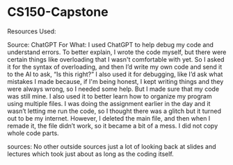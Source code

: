 # CS150-Capstone

Resources Used:

Source: ChatGPT
For What: I used ChatGPT to help debug my code and understand errors. To better explain, I wrote the code myself, but there were certain things like overloading that I wasn't comfortable with yet. So I asked it for the syntax of overloading, and then I’d write my own code and send it to the AI to ask, “Is this right?” I also used it for debugging, like I’d ask what mistakes I made because, if I'm being honest, I kept writing things and they were always wrong, so I needed some help. But I made sure that my code was still mine. I also used it to better learn how to organize my program using multiple files. I was doing the assignment earlier in the day and it wasn’t letting me run the code, so I thought there was a glitch but it turned out to be my internet. However, I deleted the main file, and then when I remade it, the file didn’t work, so it became a bit of a mess. I did not copy whole code parts.

sources: No other outside sources just a lot of looking back at slides and lectures which took just about as long as the coding itself.

